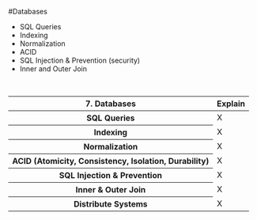 #Databases
  * SQL Queries
  * Indexing
  * Normalization
  * ACID
  * SQL Injection & Prevention (security)
  * Inner and Outer Join
  
  <br/>
  
  
  <table><thread><tr>
    <th>7. Databases </th>
    <th> Explain</th>
  </tr></thread><tbody>

<tr><th>  SQL Queries</th>
  <td> X</td>
</tr>


<tr><th> Indexing </th>
  <td> X</td>
</tr>


<tr><th>Normalization</th>
  <td> X</td>
</tr>


<tr><th> ACID  (Atomicity, Consistency, Isolation, Durability) </th>
  <td> X</td>
</tr>


<tr><th> SQL Injection & Prevention </th>
  <td> X</td>
</tr>


<tr><th> Inner & Outer Join </th>
  <td> X</td>
</tr>


<tr><th>  Distribute Systems </th>
  <td> X</td>
</tr>

</tbody></table>
